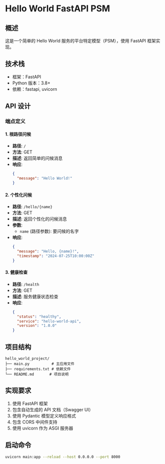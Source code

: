 # Hello World FastAPI PSM

## 概述
这是一个简单的 Hello World 服务的平台特定模型（PSM），使用 FastAPI 框架实现。

## 技术栈
- 框架：FastAPI
- Python 版本：3.8+
- 依赖：fastapi, uvicorn

## API 设计

### 端点定义

#### 1. 根路径问候
- **路径**: `/`
- **方法**: GET
- **描述**: 返回简单的问候消息
- **响应**:
  ```json
  {
    "message": "Hello World!"
  }
  ```

#### 2. 个性化问候
- **路径**: `/hello/{name}`
- **方法**: GET
- **描述**: 返回个性化的问候消息
- **参数**:
  - `name` (路径参数): 要问候的名字
- **响应**:
  ```json
  {
    "message": "Hello, {name}!",
    "timestamp": "2024-07-25T10:00:00Z"
  }
  ```

#### 3. 健康检查
- **路径**: `/health`
- **方法**: GET
- **描述**: 服务健康状态检查
- **响应**:
  ```json
  {
    "status": "healthy",
    "service": "hello-world-api",
    "version": "1.0.0"
  }
  ```

## 项目结构
```
hello_world_project/
├── main.py          # 主应用文件
├── requirements.txt # 依赖文件
└── README.md       # 项目说明
```

## 实现要求
1. 使用 FastAPI 框架
2. 包含自动生成的 API 文档（Swagger UI）
3. 使用 Pydantic 模型定义响应格式
4. 包含 CORS 中间件支持
5. 使用 uvicorn 作为 ASGI 服务器

## 启动命令
```bash
uvicorn main:app --reload --host 0.0.0.0 --port 8000
```
